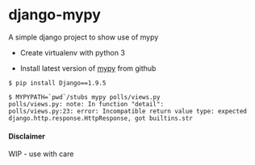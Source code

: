 # django-mypy

A simple django project to show use of mypy

* Create virtualenv with python 3

* Install latest version of [mypy](https://github.com/python/mypy)
from github

```
$ pip install Django==1.9.5

$ MYPYPATH=`pwd`/stubs mypy polls/views.py
polls/views.py: note: In function "detail":
polls/views.py:23: error: Incompatible return value type: expected django.http.response.HttpResponse, got builtins.str
```

#### Disclaimer

WIP - use with care
